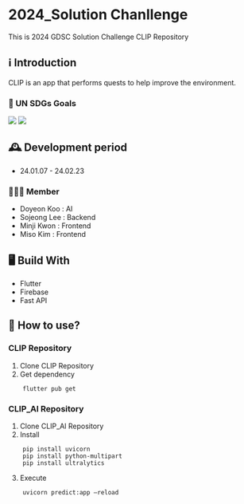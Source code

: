 # 2024_Solution Chanllenge
This is 2024 GDSC Solution Challenge CLIP Repository

## ℹ Introduction
CLIP is an app that performs quests to help improve the environment.

### 🚩 UN SDGs Goals
<img src="https://private-user-images.githubusercontent.com/118418288/307572967-92c7346f-c66e-4b75-bd26-0747df79b55b.png?jwt=eyJhbGciOiJIUzI1NiIsInR5cCI6IkpXVCJ9.eyJpc3MiOiJnaXRodWIuY29tIiwiYXVkIjoicmF3LmdpdGh1YnVzZXJjb250ZW50LmNvbSIsImtleSI6ImtleTUiLCJleHAiOjE3MDg4NDUwMjEsIm5iZiI6MTcwODg0NDcyMSwicGF0aCI6Ii8xMTg0MTgyODgvMzA3NTcyOTY3LTkyYzczNDZmLWM2NmUtNGI3NS1iZDI2LTA3NDdkZjc5YjU1Yi5wbmc_WC1BbXotQWxnb3JpdGhtPUFXUzQtSE1BQy1TSEEyNTYmWC1BbXotQ3JlZGVudGlhbD1BS0lBVkNPRFlMU0E1M1BRSzRaQSUyRjIwMjQwMjI1JTJGdXMtZWFzdC0xJTJGczMlMkZhd3M0X3JlcXVlc3QmWC1BbXotRGF0ZT0yMDI0MDIyNVQwNzA1MjFaJlgtQW16LUV4cGlyZXM9MzAwJlgtQW16LVNpZ25hdHVyZT1kNDhiNzFiODM2ZTRhYjA1MWQ3YTgyM2ZiYzE1N2Y4YTI1ZmEwNjM3MDc2MmM3NzBhYzAzZDNmYWMwN2MxZDg0JlgtQW16LVNpZ25lZEhlYWRlcnM9aG9zdCZhY3Rvcl9pZD0wJmtleV9pZD0wJnJlcG9faWQ9MCJ9.KMTOee2jszaDw7MBLY5HhLyi82HZKp8WMkSbgQjd10Y">
<img src="https://private-user-images.githubusercontent.com/118418288/307572970-368467ae-9402-4333-9d7f-d879d16997ac.png?jwt=eyJhbGciOiJIUzI1NiIsInR5cCI6IkpXVCJ9.eyJpc3MiOiJnaXRodWIuY29tIiwiYXVkIjoicmF3LmdpdGh1YnVzZXJjb250ZW50LmNvbSIsImtleSI6ImtleTUiLCJleHAiOjE3MDg4NDUxMjYsIm5iZiI6MTcwODg0NDgyNiwicGF0aCI6Ii8xMTg0MTgyODgvMzA3NTcyOTcwLTM2ODQ2N2FlLTk0MDItNDMzMy05ZDdmLWQ4NzlkMTY5OTdhYy5wbmc_WC1BbXotQWxnb3JpdGhtPUFXUzQtSE1BQy1TSEEyNTYmWC1BbXotQ3JlZGVudGlhbD1BS0lBVkNPRFlMU0E1M1BRSzRaQSUyRjIwMjQwMjI1JTJGdXMtZWFzdC0xJTJGczMlMkZhd3M0X3JlcXVlc3QmWC1BbXotRGF0ZT0yMDI0MDIyNVQwNzA3MDZaJlgtQW16LUV4cGlyZXM9MzAwJlgtQW16LVNpZ25hdHVyZT0yYTI0MjAzYTZkNDM2NGQ3MTIyMTQwODYyZjVkMGFlOTM3NmY2ZmJmMGQwMmE2Mzg4MjFmNGJjMWI0MmQxMzQ3JlgtQW16LVNpZ25lZEhlYWRlcnM9aG9zdCZhY3Rvcl9pZD0wJmtleV9pZD0wJnJlcG9faWQ9MCJ9.Qa8h4X3jhVcmTzdmN1aycDNZzP2hieaXPhuz1G6IwBo">

## 🕰 Development period
* 24.01.07 - 24.02.23

### 🧑‍🤝‍🧑 Member
 - Doyeon Koo : AI
 - Sojeong Lee : Backend
 - Minji Kwon : Frontend
 - Miso Kim : Frontend

## 🖥 Build With
* Flutter
* Firebase
* Fast API

## 📍 How to use?

### CLIP Repository
1. Clone CLIP Repository
2. Get dependency
```
    flutter pub get
```

### CLIP_AI Repository
1. Clone CLIP_AI Repository
2. Install
   
```
    pip install uvicorn
    pip install python-multipart
    pip install ultralytics
```

3. Execute
```
    uvicorn predict:app —reload
```
